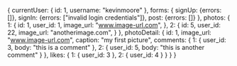 {
  currentUser: {
    id: 1,
    username: "kevinmoore"
  },
  forms: {
    signUp: {errors: []},
    signIn: {errors: ["invalid login credentials"]},
    post: {errors: []}
  },
  photos: {
    1: {
      id: 1,
      user_id: 1,
      image_url: "www.image-url.com",
    },
    2: {
      id: 5,
      user_id: 22,
      image_url: "anotherimage.com",
    }
  },
  photoDetail: {
    id: 1,
    image_url: "www.image-url.com",
    caption: "my first picture",
    comments: {
      1: {
        user_id: 3,
        body: "this is a comment"
      },
      2: {
        user_id: 5,
        body: "this is another comment"
      }
    },
    likes: {
      1: {
        user_id: 3
      },
      2: {
        user_id: 4
      }
    }
  }
}

